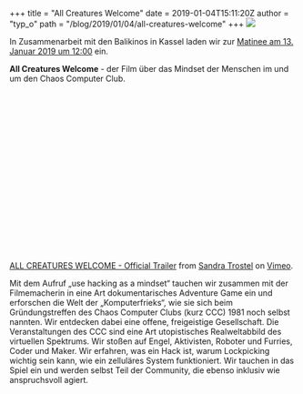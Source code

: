 +++
title = "All Creatures Welcome"
date = 2019-01-04T15:11:20Z
author = "typ_o"
path = "/blog/2019/01/04/all-creatures-welcome"
+++
[![](https://flipdot.org/blog/uploads/acw_poster_ki_regenbogen_digital.serendipityThumb.jpg)](https://flipdot.org/blog/uploads/acw_poster_ki_regenbogen_digital.jpg)

In Zusammenarbeit mit den Balikinos in Kassel laden wir zur [Matinee am
13. Januar 2019 um
12:00](http://www.balikinos.de/index.php?id=-1&uid=4549 "Balikinos")
ein.

**All Creatures Welcome** - der Film über das Mindset der Menschen im
und um den Chaos Computer Club.  
  

<div style="padding: 56.25% 0 0 0;">

</div>

  

[ALL CREATURES WELCOME - Official Trailer](https://vimeo.com/196339260)
from [Sandra Trostel](https://vimeo.com/sandratrostel) on
[Vimeo](https://vimeo.com).

  
  
Mit dem Aufruf „use hacking as a mindset“ tauchen wir zusammen mit der
Filmemacherin in eine Art dokumentarisches Adventure Game ein und
erforschen die Welt der „Komputerfrieks“, wie sie sich beim
Gründungstreffen des Chaos Computer Clubs (kurz CCC) 1981 noch selbst
nannten. Wir entdecken dabei eine offene, freigeistige Gesellschaft. Die
Veranstaltungen des CCC sind eine Art utopistisches Realweltabbild des
virtuellen Spektrums. Wir stoßen auf Engel, Aktivisten, Roboter und
Furries, Coder und Maker. Wir erfahren, was ein Hack ist, warum
Lockpicking wichtig sein kann, wie ein zelluläres System funktioniert.
Wir tauchen in das Spiel ein und werden selbst Teil der Community, die
ebenso inklusiv wie anspruchsvoll agiert.
